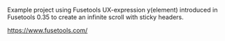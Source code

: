 Example project using Fusetools UX-expression y(element) introduced in Fusetools 0.35 to create an infinite scroll with sticky headers.

https://www.fusetools.com/
